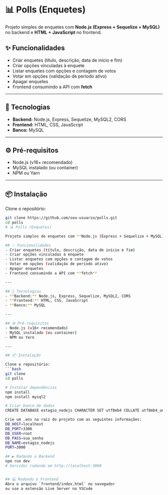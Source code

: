 # 📊 Polls (Enquetes)

Projeto simples de enquetes com **Node.js (Express + Sequelize + MySQL)** no backend e **HTML + JavaScript** no frontend.

## ✨ Funcionalidades
- Criar enquetes (título, descrição, data de início e fim)
- Criar opções vinculadas à enquete
- Listar enquetes com opções e contagem de votos
- Votar em opções (validação de período ativo)
- Apagar enquetes
- Frontend consumindo a API com **fetch**

---

## 🚀 Tecnologias
- **Backend:** Node.js, Express, Sequelize, MySQL2, CORS
- **Frontend:** HTML, CSS, JavaScript
- **Banco:** MySQL

---

## ⚙️ Pré-requisitos
- Node.js (v16+ recomendado)
- MySQL instalado (ou container)
- NPM ou Yarn

---

## 📦 Instalação

Clone o repositório:
```bash
git clone https://github.com/seu-usuario/polls.git
cd polls
# 📊 Polls (Enquetes)

Projeto simples de enquetes com **Node.js (Express + Sequelize + MySQL)** no backend e **HTML + JavaScript** no frontend.

## ✨ Funcionalidades
- Criar enquetes (título, descrição, data de início e fim)
- Criar opções vinculadas à enquete
- Listar enquetes com opções e contagem de votos
- Votar em opções (validação de período ativo)
- Apagar enquetes
- Frontend consumindo a API com **fetch**

---

## 🚀 Tecnologias
- **Backend:** Node.js, Express, Sequelize, MySQL2, CORS
- **Frontend:** HTML, CSS, JavaScript
- **Banco:** MySQL

---

## ⚙️ Pré-requisitos
- Node.js (v16+ recomendado)
- MySQL instalado (ou container)
- NPM ou Yarn

---

## 📦 Instalação

Clone o repositório:
```bash
git clone
cd polls

# Instalar dependências
npm install
npm install mysql2

# Criar banco de dados
CREATE DATABASE estagio_nodejs CHARACTER SET utf8mb4 COLLATE utf8mb4_unicode_ci;

Crie um .env na raiz do projeto com as seguintes informações:
DB_HOST=localhost
DB_PORT=3306
DB_USER=root
DB_PASS=sua_senha
DB_NAME=estagio_nodejs
PORT=3000

## ▶️ Rodando o Backend
npm run dev
# Servidor rodando em http://localhost:3000


## 💻 Rodando o Frontend
Abra o arquivo `frontend/index.html` no navegador
ou use a extensão Live Server no VSCode



